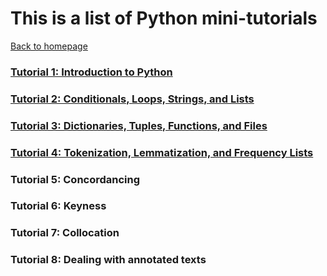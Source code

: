 # This is a list of Python mini-tutorials
[Back to homepage](README.md)

### [Tutorial 1: Introduction to Python](Python_Tutorial_1.md)

### [Tutorial 2: Conditionals, Loops, Strings, and Lists](Python_Tutorial_2.md)

### [Tutorial 3: Dictionaries, Tuples, Functions, and Files](Python_Tutorial_3.md)

### [Tutorial 4: Tokenization, Lemmatization, and Frequency Lists](Python_Tutorial_4.md)

### Tutorial 5: Concordancing

### Tutorial 6: Keyness

### Tutorial 7: Collocation

### Tutorial 8: Dealing with annotated texts
